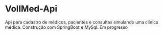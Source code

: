 # VollMed-Api
Api para cadastro de médicos, pacientes e consultas simulando uma clínica médica. Construção com SpringBoot e MySql. Em progresso
